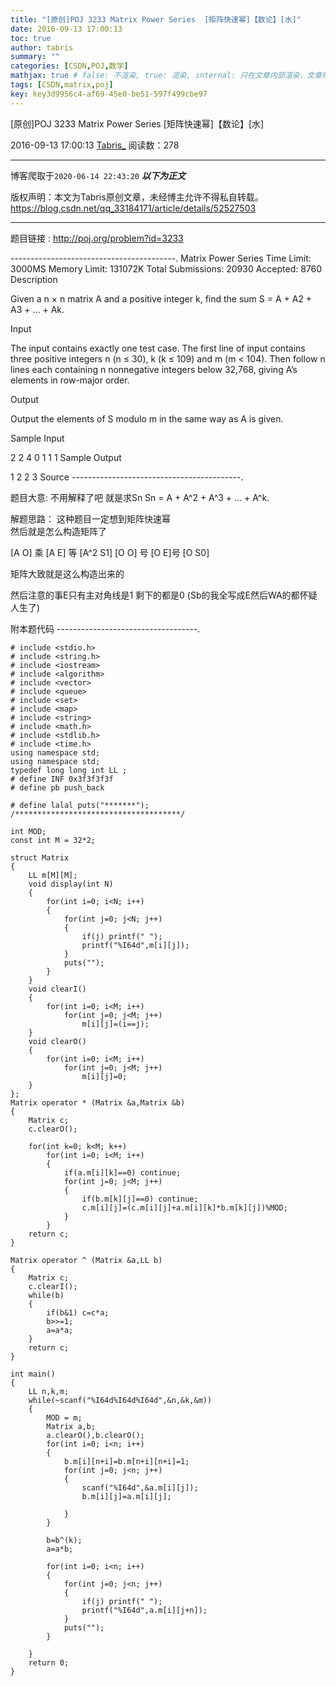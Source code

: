 ```yaml
---
title: "[原创]POJ 3233 Matrix Power Series  [矩阵快速幂]【数论】[水]"
date: 2016-09-13 17:00:13
toc: true
author: tabris
summary: ""
categories: [CSDN,POJ,数学]
mathjax: true # false: 不渲染, true: 渲染, internal: 只在文章内部渲染，文章列表中不渲染
tags: [CSDN,matrix,poj]
key: key3d9956c4-af69-45e0-be51-597f499cbe97
---
```


[原创]POJ 3233 Matrix Power Series  [矩阵快速幂]【数论】[水]

2016-09-13 17:00:13  [Tabris_](https://me.csdn.net/qq_33184171) 阅读数：278

---

博客爬取于`2020-06-14 22:43:20`
***以下为正文***

版权声明：本文为Tabris原创文章，未经博主允许不得私自转载。
https://blog.csdn.net/qq_33184171/article/details/52527503

<!-- more -->

---

题目链接 : http://poj.org/problem?id=3233

-----------------------------------------.
Matrix Power Series
Time Limit: 3000MS		Memory Limit: 131072K
Total Submissions: 20930		Accepted: 8760
Description

Given a n × n matrix A and a positive integer k, find the sum S = A + A2 + A3 + … + Ak.

Input

The input contains exactly one test case. The first line of input contains three positive integers n (n ≤ 30), k (k ≤ 109) and m (m < 104). Then follow n lines each containing n nonnegative integers below 32,768, giving A’s elements in row-major order.

Output

Output the elements of S modulo m in the same way as A is given.

Sample Input

2 2 4
0 1
1 1
Sample Output

1 2
2 3
Source
------------------------------------------.

题目大意: 
不用解释了吧 就是求Sn
Sn = A + A^2 + A^3 + … + A^k.



解题思路：
这种题目一定想到矩阵快速幂  
然后就是怎么构造矩阵了  

[A O] 乘 [A E] 等 [A^2 S1]
[O O] 号 [O E]号 [O      S0]

矩阵大致就是这么构造出来的 

然后注意的事E只有主对角线是1 剩下的都是0  (Sb的我全写成E然后WA的都怀疑人生了)


附本题代码
-----------------------------------.
```
# include <stdio.h>
# include <string.h>
# include <iostream>
# include <algorithm>
# include <vector>
# include <queue>
# include <set>
# include <map>
# include <string>
# include <math.h>
# include <stdlib.h>
# include <time.h>
using namespace std;
using namespace std;
typedef long long int LL ;
# define INF 0x3f3f3f3f
# define pb push_back

# define lalal puts("*******");
/*************************************/

int MOD;
const int M = 32*2;

struct Matrix
{
    LL m[M][M];
    void display(int N)
    {
        for(int i=0; i<N; i++)
        {
            for(int j=0; j<N; j++)
            {
                if(j) printf(" ");
                printf("%I64d",m[i][j]);
            }
            puts("");
        }
    }
    void clearI()
    {
        for(int i=0; i<M; i++)
            for(int j=0; j<M; j++)
                m[i][j]=(i==j);
    }
    void clearO()
    {
        for(int i=0; i<M; i++)
            for(int j=0; j<M; j++)
                m[i][j]=0;
    }
};
Matrix operator * (Matrix &a,Matrix &b)
{
    Matrix c;
    c.clearO();

    for(int k=0; k<M; k++)
        for(int i=0; i<M; i++)
        {
            if(a.m[i][k]==0) continue; 
            for(int j=0; j<M; j++)
            {
                if(b.m[k][j]==0) continue; 
                c.m[i][j]=(c.m[i][j]+a.m[i][k]*b.m[k][j])%MOD;
            }
        }
    return c;
}

Matrix operator ^ (Matrix &a,LL b)
{
    Matrix c;
    c.clearI();
    while(b)
    {
        if(b&1) c=c*a;
        b>>=1;
        a=a*a;
    }
    return c;
}

int main()
{
    LL n,k,m;
    while(~scanf("%I64d%I64d%I64d",&n,&k,&m))
    {
        MOD = m;
        Matrix a,b;
        a.clearO(),b.clearO();
        for(int i=0; i<n; i++)
        {
            b.m[i][n+i]=b.m[n+i][n+i]=1;
            for(int j=0; j<n; j++)
            {
                scanf("%I64d",&a.m[i][j]);
                b.m[i][j]=a.m[i][j];

            }
        }

        b=b^(k);
        a=a*b;

        for(int i=0; i<n; i++)
        {
            for(int j=0; j<n; j++)
            {
                if(j) printf(" ");
                printf("%I64d",a.m[i][j+n]);
            }
            puts("");
        }

    }
    return 0;
}
```
